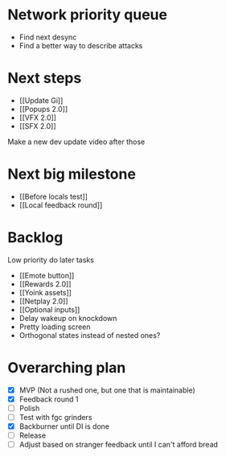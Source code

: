 # Network priority queue
- Find next desync
- Find a better way to describe attacks

# Next steps
- [[Update Gi]]
- [[Popups 2.0]]
- [[VFX 2.0]]
- [[SFX 2.0]]

Make a new dev update video after those

# Next big milestone
- [[Before locals test]]
- [[Local feedback round]]

# Backlog
Low priority do later tasks
- [[Emote button]]
- [[Rewards 2.0]]
- [[Yoink assets]]
- [[Netplay 2.0]]
- [[Optional inputs]]
- Delay wakeup on knockdown
- Pretty loading screen
- Orthogonal states instead of nested ones?

# Overarching plan
- [x] MVP (Not a rushed one, but one that is maintainable)
- [x] Feedback round 1
- [ ] Polish
- [ ] Test with fgc grinders
- [x] Backburner until DI is done
- [ ] Release
- [ ] Adjust based on stranger feedback until I can't afford bread
